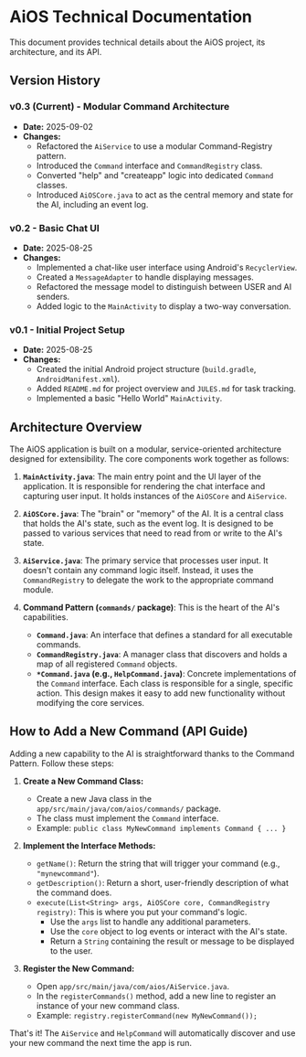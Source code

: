 # AiOS Technical Documentation

This document provides technical details about the AiOS project, its architecture, and its API.

## Version History

### v0.3 (Current) - Modular Command Architecture
- **Date:** 2025-09-02
- **Changes:**
  - Refactored the `AiService` to use a modular Command-Registry pattern.
  - Introduced the `Command` interface and `CommandRegistry` class.
  - Converted "help" and "createapp" logic into dedicated `Command` classes.
  - Introduced `AiOSCore.java` to act as the central memory and state for the AI, including an event log.

### v0.2 - Basic Chat UI
- **Date:** 2025-08-25
- **Changes:**
  - Implemented a chat-like user interface using Android's `RecyclerView`.
  - Created a `MessageAdapter` to handle displaying messages.
  - Refactored the message model to distinguish between USER and AI senders.
  - Added logic to the `MainActivity` to display a two-way conversation.

### v0.1 - Initial Project Setup
- **Date:** 2025-08-25
- **Changes:**
  - Created the initial Android project structure (`build.gradle`, `AndroidManifest.xml`).
  - Added `README.md` for project overview and `JULES.md` for task tracking.
  - Implemented a basic "Hello World" `MainActivity`.

## Architecture Overview

The AiOS application is built on a modular, service-oriented architecture designed for extensibility. The core components work together as follows:

1.  **`MainActivity.java`**: The main entry point and the UI layer of the application. It is responsible for rendering the chat interface and capturing user input. It holds instances of the `AiOSCore` and `AiService`.

2.  **`AiOSCore.java`**: The "brain" or "memory" of the AI. It is a central class that holds the AI's state, such as the event log. It is designed to be passed to various services that need to read from or write to the AI's state.

3.  **`AiService.java`**: The primary service that processes user input. It doesn't contain any command logic itself. Instead, it uses the `CommandRegistry` to delegate the work to the appropriate command module.

4.  **Command Pattern (`commands/` package)**: This is the heart of the AI's capabilities.
    *   **`Command.java`**: An interface that defines a standard for all executable commands.
    *   **`CommandRegistry.java`**: A manager class that discovers and holds a map of all registered `Command` objects.
    *   **`*Command.java` (e.g., `HelpCommand.java`)**: Concrete implementations of the `Command` interface. Each class is responsible for a single, specific action. This design makes it easy to add new functionality without modifying the core services.

## How to Add a New Command (API Guide)

Adding a new capability to the AI is straightforward thanks to the Command Pattern. Follow these steps:

1.  **Create a New Command Class:**
    *   Create a new Java class in the `app/src/main/java/com/aios/commands/` package.
    *   The class must implement the `Command` interface.
    *   Example: `public class MyNewCommand implements Command { ... }`

2.  **Implement the Interface Methods:**
    *   `getName()`: Return the string that will trigger your command (e.g., `"mynewcommand"`).
    *   `getDescription()`: Return a short, user-friendly description of what the command does.
    *   `execute(List<String> args, AiOSCore core, CommandRegistry registry)`: This is where you put your command's logic.
        *   Use the `args` list to handle any additional parameters.
        *   Use the `core` object to log events or interact with the AI's state.
        *   Return a `String` containing the result or message to be displayed to the user.

3.  **Register the New Command:**
    *   Open `app/src/main/java/com/aios/AiService.java`.
    *   In the `registerCommands()` method, add a new line to register an instance of your new command class.
    *   Example: `registry.registerCommand(new MyNewCommand());`

That's it! The `AiService` and `HelpCommand` will automatically discover and use your new command the next time the app is run.
